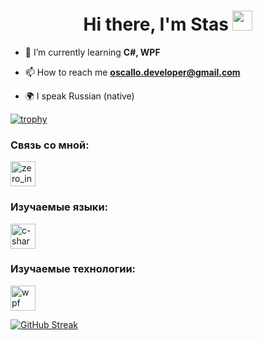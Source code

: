 <h1 align="center">Hi there, I'm Stas</a> 
<img src="https://github.com/Oscallo/Oscallo/images/Hi.gif" height="32"/></h1>

- 🌱 I’m currently learning **C#, WPF**

- 📫 How to reach me **oscallo.developer@gmail.com**

- 🌍 I speak Russian (native)

[![trophy](https://github-profile-trophy.vercel.app/?username=ryo-ma&theme=onedark)](https://github.com/ryo-ma/github-profile-trophy)

### Связь со мной:
<p align="left">
<a href="https://t.me/zero_indefined" target="blank"><img align="center" src="https://raw.githubusercontent.com/daniilshat/daniilshat/2d7eafe5250314b3d422c86b35de062e0f1f5178/icons/Telegram.svg" alt="zero_indefined" height="40" width="40" /></a>
</p>

### Изучаемые языки:
<p align="left"> 
<a href="https://learn.microsoft.com/ru-ru/dotnet/csharp/" target="_blank" rel="noreferrer"> <img src="https://github.com/Oscallo/Oscallo/images/Logo_C_sharp.svg" alt="c-sharp" width="40" height="40"/> </a> 
</p>

### Изучаемые технологии:
<p align="left"> 
<a href="https://learn.microsoft.com/ru-ru/dotnet/desktop/wpf/overview/?view=netdesktop-8.0" target="_blank" rel="noreferrer"> <img src="https://github.com/Oscallo/Oscallo/images/Logo_WPF.svg" alt="wpf" width="40" height="40"/> </a> 
</p>

[![GitHub Streak](https://github-readme-streak-stats.herokuapp.com/?user=DenverCoder1)](https://git.io/streak-stats)